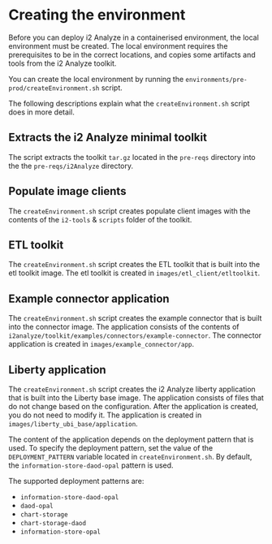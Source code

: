 # Creating the environment

Before you can deploy i2 Analyze in a containerised environment, the local environment must be created. The local environment requires the prerequisites to be in the correct locations, and copies some artifacts and tools from the i2 Analyze toolkit.

You can create the local environment by running the `environments/pre-prod/createEnvironment.sh` script.

The following descriptions explain what the `createEnvironment.sh` script does in more detail.

## Extracts the i2 Analyze minimal toolkit

The script extracts the toolkit `tar.gz` located in the `pre-reqs` directory into the the `pre-reqs/i2Analyze` directory.

## Populate image clients

The `createEnvironment.sh` script creates populate client images with the contents of the `i2-tools` & `scripts` folder of the toolkit.

## ETL toolkit

The `createEnvironment.sh` script creates the ETL toolkit that is built into the etl toolkit image. The etl toolkit is created in `images/etl_client/etltoolkit`.

## Example connector application

The `createEnvironment.sh` script creates the example connector that is built into the connector image. The application consists of the contents of `i2analyze/toolkit/examples/connectors/example-connector`. The connector application is created in `images/example_connector/app`.

## Liberty application

The `createEnvironment.sh` script creates the i2 Analyze liberty application that is built into the Liberty base image. The application consists of files that do not change based on the configuration. After the application is created, you do not need to modify it. The application is created in `images/liberty_ubi_base/application`.

The content of the application depends on the deployment pattern that is used. To specify the deployment pattern, set the value of the `DEPLOYMENT_PATTERN` variable located in `createEnvironment.sh`. By default, the `information-store-daod-opal` pattern is used.

The supported deployment patterns are:

- `information-store-daod-opal`
- `daod-opal`
- `chart-storage`
- `chart-storage-daod`
- `information-store-opal`

